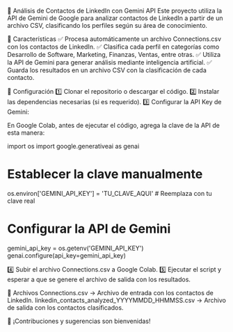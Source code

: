🚀 Análisis de Contactos de LinkedIn con Gemini API
Este proyecto utiliza la API de Gemini de Google para analizar contactos de LinkedIn a partir de un archivo CSV, clasificando los perfiles según su área de conocimiento.

📌 Características
✅ Procesa automáticamente un archivo Connections.csv con los contactos de LinkedIn.
✅ Clasifica cada perfil en categorías como Desarrollo de Software, Marketing, Finanzas, Ventas, entre otras.
✅ Utiliza la API de Gemini para generar análisis mediante inteligencia artificial.
✅ Guarda los resultados en un archivo CSV con la clasificación de cada contacto.

🔧 Configuración
1️⃣ Clonar el repositorio o descargar el código.
2️⃣ Instalar las dependencias necesarias (si es requerido).
3️⃣ Configurar la API Key de Gemini:

En Google Colab, antes de ejecutar el código, agrega la clave de la API de esta manera:

import os
import google.generativeai as genai

# Establecer la clave manualmente
os.environ['GEMINI_API_KEY'] = 'TU_CLAVE_AQUI'  # Reemplaza con tu clave real

# Configurar la API de Gemini
gemini_api_key = os.getenv('GEMINI_API_KEY')
genai.configure(api_key=gemini_api_key)

4️⃣ Subir el archivo Connections.csv a Google Colab.
5️⃣ Ejecutar el script y esperar a que se genere el archivo de salida con los resultados.

📂 Archivos
Connections.csv → Archivo de entrada con los contactos de LinkedIn.
linkedin_contacts_analyzed_YYYYMMDD_HHMMSS.csv → Archivo de salida con los contactos clasificados.

📢 ¡Contribuciones y sugerencias son bienvenidas!

